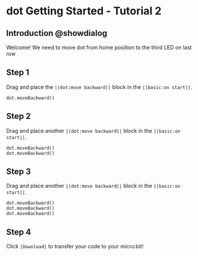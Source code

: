 # dot Getting Started - Tutorial 2

## Introduction  @showdialog

Welcome! We need to move dot from home position to the third LED on last row 

## Step 1  

Drag and place the ``||dot:move backward||`` block in the ``||basic:on start||``.


```blocks
dot.moveBackward()
```

## Step 2 

Drag and place another ``||dot:move backward||`` block in the ``||basic:on start||``.


```blocks
dot.moveBackward()
dot.moveBackward()
```

## Step 3  

Drag and place another ``||dot:move backward||`` block in the ``||basic:on start||``.

```blocks
dot.moveBackward()
dot.moveBackward()
dot.moveBackward()
```

## Step 4

Click ``|Download|`` to transfer your code to your micro:bit!

<script src="https://makecode.com/gh-pages-embed.js"></script><script>makeCodeRender("{{ site.makecode.home_url }}", "{{ site.github.owner_name }}/{{ site.github.repository_name }}");</script>
